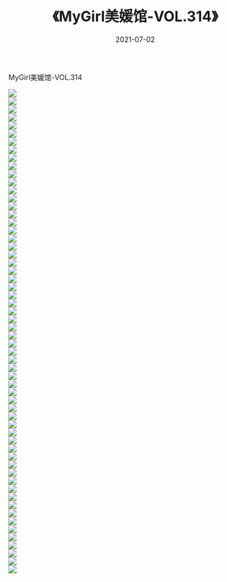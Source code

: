 ﻿---
layout: post
title:  《MyGirl美媛馆-VOL.314》
date:   2021-07-02
img: http://img.660000.xyz/Sharelink/网络美图/2021/MyGirl美媛馆-VOL.314/000.jpg
categories: [美女, 清纯, 唯美]
---

MyGirl美媛馆-VOL.314

  ![](http://img.660000.xyz/Sharelink/网络美图/2021/MyGirl美媛馆-VOL.314/001.jpg) <br> ![](http://img.660000.xyz/Sharelink/网络美图/2021/MyGirl美媛馆-VOL.314/002.jpg) <br> ![](http://img.660000.xyz/Sharelink/网络美图/2021/MyGirl美媛馆-VOL.314/003.jpg) <br> ![](http://img.660000.xyz/Sharelink/网络美图/2021/MyGirl美媛馆-VOL.314/004.jpg) <br> ![](http://img.660000.xyz/Sharelink/网络美图/2021/MyGirl美媛馆-VOL.314/005.jpg) <br> ![](http://img.660000.xyz/Sharelink/网络美图/2021/MyGirl美媛馆-VOL.314/006.jpg) <br> ![](http://img.660000.xyz/Sharelink/网络美图/2021/MyGirl美媛馆-VOL.314/007.jpg) <br> ![](http://img.660000.xyz/Sharelink/网络美图/2021/MyGirl美媛馆-VOL.314/008.jpg) <br> ![](http://img.660000.xyz/Sharelink/网络美图/2021/MyGirl美媛馆-VOL.314/009.jpg) <br> ![](http://img.660000.xyz/Sharelink/网络美图/2021/MyGirl美媛馆-VOL.314/010.jpg) <br> ![](http://img.660000.xyz/Sharelink/网络美图/2021/MyGirl美媛馆-VOL.314/011.jpg) <br> ![](http://img.660000.xyz/Sharelink/网络美图/2021/MyGirl美媛馆-VOL.314/012.jpg) <br> ![](http://img.660000.xyz/Sharelink/网络美图/2021/MyGirl美媛馆-VOL.314/013.jpg) <br> ![](http://img.660000.xyz/Sharelink/网络美图/2021/MyGirl美媛馆-VOL.314/014.jpg) <br> ![](http://img.660000.xyz/Sharelink/网络美图/2021/MyGirl美媛馆-VOL.314/015.jpg) <br> ![](http://img.660000.xyz/Sharelink/网络美图/2021/MyGirl美媛馆-VOL.314/016.jpg) <br> ![](http://img.660000.xyz/Sharelink/网络美图/2021/MyGirl美媛馆-VOL.314/017.jpg) <br> ![](http://img.660000.xyz/Sharelink/网络美图/2021/MyGirl美媛馆-VOL.314/018.jpg) <br> ![](http://img.660000.xyz/Sharelink/网络美图/2021/MyGirl美媛馆-VOL.314/019.jpg) <br> ![](http://img.660000.xyz/Sharelink/网络美图/2021/MyGirl美媛馆-VOL.314/020.jpg) <br> ![](http://img.660000.xyz/Sharelink/网络美图/2021/MyGirl美媛馆-VOL.314/021.jpg) <br> ![](http://img.660000.xyz/Sharelink/网络美图/2021/MyGirl美媛馆-VOL.314/022.jpg) <br> ![](http://img.660000.xyz/Sharelink/网络美图/2021/MyGirl美媛馆-VOL.314/023.jpg) <br> ![](http://img.660000.xyz/Sharelink/网络美图/2021/MyGirl美媛馆-VOL.314/024.jpg) <br> ![](http://img.660000.xyz/Sharelink/网络美图/2021/MyGirl美媛馆-VOL.314/025.jpg) <br> ![](http://img.660000.xyz/Sharelink/网络美图/2021/MyGirl美媛馆-VOL.314/026.jpg) <br> ![](http://img.660000.xyz/Sharelink/网络美图/2021/MyGirl美媛馆-VOL.314/027.jpg) <br> ![](http://img.660000.xyz/Sharelink/网络美图/2021/MyGirl美媛馆-VOL.314/028.jpg) <br> ![](http://img.660000.xyz/Sharelink/网络美图/2021/MyGirl美媛馆-VOL.314/029.jpg) <br> ![](http://img.660000.xyz/Sharelink/网络美图/2021/MyGirl美媛馆-VOL.314/030.jpg) <br> ![](http://img.660000.xyz/Sharelink/网络美图/2021/MyGirl美媛馆-VOL.314/031.jpg) <br> ![](http://img.660000.xyz/Sharelink/网络美图/2021/MyGirl美媛馆-VOL.314/032.jpg) <br> ![](http://img.660000.xyz/Sharelink/网络美图/2021/MyGirl美媛馆-VOL.314/033.jpg) <br> ![](http://img.660000.xyz/Sharelink/网络美图/2021/MyGirl美媛馆-VOL.314/034.jpg) <br> ![](http://img.660000.xyz/Sharelink/网络美图/2021/MyGirl美媛馆-VOL.314/035.jpg) <br> ![](http://img.660000.xyz/Sharelink/网络美图/2021/MyGirl美媛馆-VOL.314/036.jpg) <br> ![](http://img.660000.xyz/Sharelink/网络美图/2021/MyGirl美媛馆-VOL.314/037.jpg) <br> ![](http://img.660000.xyz/Sharelink/网络美图/2021/MyGirl美媛馆-VOL.314/038.jpg) <br> ![](http://img.660000.xyz/Sharelink/网络美图/2021/MyGirl美媛馆-VOL.314/039.jpg) <br> ![](http://img.660000.xyz/Sharelink/网络美图/2021/MyGirl美媛馆-VOL.314/040.jpg) <br> ![](http://img.660000.xyz/Sharelink/网络美图/2021/MyGirl美媛馆-VOL.314/041.jpg) <br> ![](http://img.660000.xyz/Sharelink/网络美图/2021/MyGirl美媛馆-VOL.314/042.jpg) <br> ![](http://img.660000.xyz/Sharelink/网络美图/2021/MyGirl美媛馆-VOL.314/043.jpg) <br> ![](http://img.660000.xyz/Sharelink/网络美图/2021/MyGirl美媛馆-VOL.314/044.jpg) <br> ![](http://img.660000.xyz/Sharelink/网络美图/2021/MyGirl美媛馆-VOL.314/045.jpg) <br> ![](http://img.660000.xyz/Sharelink/网络美图/2021/MyGirl美媛馆-VOL.314/046.jpg) <br> ![](http://img.660000.xyz/Sharelink/网络美图/2021/MyGirl美媛馆-VOL.314/047.jpg) <br> ![](http://img.660000.xyz/Sharelink/网络美图/2021/MyGirl美媛馆-VOL.314/048.jpg) <br> ![](http://img.660000.xyz/Sharelink/网络美图/2021/MyGirl美媛馆-VOL.314/049.jpg) <br> ![](http://img.660000.xyz/Sharelink/网络美图/2021/MyGirl美媛馆-VOL.314/050.jpg) <br> ![](http://img.660000.xyz/Sharelink/网络美图/2021/MyGirl美媛馆-VOL.314/051.jpg) <br> ![](http://img.660000.xyz/Sharelink/网络美图/2021/MyGirl美媛馆-VOL.314/052.jpg) <br> ![](http://img.660000.xyz/Sharelink/网络美图/2021/MyGirl美媛馆-VOL.314/053.jpg) <br> ![](http://img.660000.xyz/Sharelink/网络美图/2021/MyGirl美媛馆-VOL.314/054.jpg) <br> ![](http://img.660000.xyz/Sharelink/网络美图/2021/MyGirl美媛馆-VOL.314/055.jpg) <br> ![](http://img.660000.xyz/Sharelink/网络美图/2021/MyGirl美媛馆-VOL.314/056.jpg) <br> ![](http://img.660000.xyz/Sharelink/网络美图/2021/MyGirl美媛馆-VOL.314/057.jpg) <br> ![](http://img.660000.xyz/Sharelink/网络美图/2021/MyGirl美媛馆-VOL.314/058.jpg) <br> ![](http://img.660000.xyz/Sharelink/网络美图/2021/MyGirl美媛馆-VOL.314/059.jpg) <br> ![](http://img.660000.xyz/Sharelink/网络美图/2021/MyGirl美媛馆-VOL.314/060.jpg) <br>